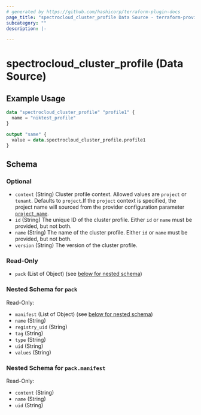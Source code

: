 ```yaml
---
# generated by https://github.com/hashicorp/terraform-plugin-docs
page_title: "spectrocloud_cluster_profile Data Source - terraform-provider-spectrocloud"
subcategory: ""
description: |-
  
---
```


# spectrocloud_cluster_profile (Data Source)



## Example Usage

```terraform
data "spectrocloud_cluster_profile" "profile1" {
  name = "niktest_profile"
}

output "same" {
  value = data.spectrocloud_cluster_profile.profile1
}
```

<!-- schema generated by tfplugindocs -->
## Schema

### Optional

- `context` (String) Cluster profile context. Allowed values are `project` or `tenant`. Defaults to `project`.If  the `project` context is specified, the project name will sourced from the provider configuration parameter [`project_name`](https://registry.terraform.io/providers/spectrocloud/spectrocloud/latest/docs#schema).
- `id` (String) The unique ID of the cluster profile. Either `id` or `name` must be provided, but not both.
- `name` (String) The name of the cluster profile. Either `id` or `name` must be provided, but not both.
- `version` (String) The version of the cluster profile.

### Read-Only

- `pack` (List of Object) (see [below for nested schema](#nestedatt--pack))

<a id="nestedatt--pack"></a>
### Nested Schema for `pack`

Read-Only:

- `manifest` (List of Object) (see [below for nested schema](#nestedobjatt--pack--manifest))
- `name` (String)
- `registry_uid` (String)
- `tag` (String)
- `type` (String)
- `uid` (String)
- `values` (String)

<a id="nestedobjatt--pack--manifest"></a>
### Nested Schema for `pack.manifest`

Read-Only:

- `content` (String)
- `name` (String)
- `uid` (String)
